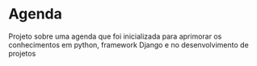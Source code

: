 # Agenda

Projeto sobre uma agenda que foi inicializada para aprimorar os conhecimentos em python, framework Django e no desenvolvimento de projetos
